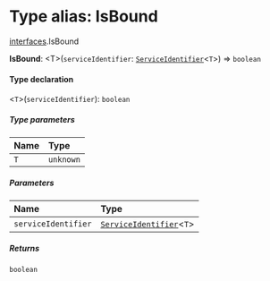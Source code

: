 # Type alias: IsBound

[interfaces](/en/auto-docs/free-layout-editor/modules/interfaces.md).IsBound

**IsBound**: \<T>(`serviceIdentifier`: [`ServiceIdentifier`](/en/auto-docs/free-layout-editor/types/interfaces.ServiceIdentifier.md)<`T`>) => `boolean`

#### Type declaration

<`T`>(`serviceIdentifier`): `boolean`

##### Type parameters

| Name | Type |
| :------ | :------ |
| `T` | `unknown` |

##### Parameters

| Name | Type |
| :------ | :------ |
| `serviceIdentifier` | [`ServiceIdentifier`](/en/auto-docs/free-layout-editor/types/interfaces.ServiceIdentifier.md)<`T`> |

##### Returns

`boolean`
